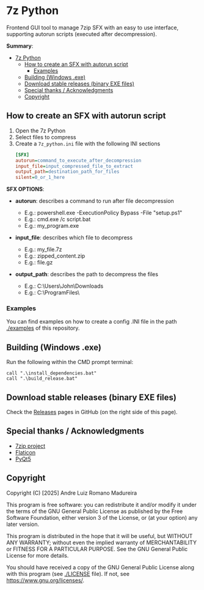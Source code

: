 # 7z Python

Frontend GUI tool to manage 7zip SFX with an easy to use interface, supporting autorun scripts (executed after decompression).

**Summary**:
- [7z Python](#7z-python)
  - [How to create an SFX with autorun script](#how-to-create-an-sfx-with-autorun-script)
    - [Examples](#examples)
  - [Building (Windows .exe)](#building-windows-exe)
  - [Download stable releases (binary EXE files)](#download-stable-releases-binary-exe-files)
  - [Special thanks / Acknowledgments](#special-thanks--acknowledgments)
  - [Copyright](#copyright)


## How to create an SFX with autorun script

1. Open the 7z Python
2. Select files to compress
3. Create a ``7z_python.ini`` file with the following INI sections
   ```ini
   [SFX]   
   autorun=command_to_execute_after_decompression
   input_file=input_compressed_file_to_extract
   output_path=destination_path_for_files
   silent=0_or_1_here
   ```

**SFX OPTIONS**:

- **autorun**: describes a command to run after file decompression
  - E.g.: powershell.exe -ExecutionPolicy Bypass -File "setup.ps1"
  - E.g.: cmd.exe /c script.bat
  - E.g.: my_program.exe

- **input_file**: describes which file to decompress
  - E.g.: my_file.7z
  - E.g.: zipped_content.zip
  - E.g.: file.gz

- **output_path**: describes the path to decompress the files
  - E.g.: C:\Users\John\Downloads
  - E.g.: C:\ProgramFiles\

### Examples

You can find examples on how to create a config .INI file in the path [./examples](./examples/) of this repository.

## Building (Windows .exe)

Run the following within the CMD prompt terminal:
```batch
call ".\install_dependencies.bat"
call ".\build_release.bat"
```

## Download stable releases (binary EXE files)

Check the [Releases](https://github.com/andre-romano/7z_python/releases/) pages in GitHub (on the right side of this page).

## Special thanks / Acknowledgments

- [7zip project](https://www.7-zip.org/)
- [Flaticon](https://www.flaticon.com/)
- [PyQt5](https://pypi.org/project/PyQt5/)

## Copyright

Copyright (C) [2025] Andre Luiz Romano Madureira

This program is free software: you can redistribute it and/or modify it under the terms of the GNU General Public License as published by the Free Software Foundation, either version 3 of the License, or (at your option) any later version.

This program is distributed in the hope that it will be useful, but WITHOUT ANY WARRANTY; without even the implied warranty of MERCHANTABILITY or FITNESS FOR A PARTICULAR PURPOSE. See the GNU General Public License for more details.

You should have received a copy of the GNU General Public License along with this program (see [./LICENSE](./LICENSE) file). If not, see <https://www.gnu.org/licenses/>.